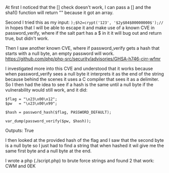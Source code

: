 At first I noticed that the [] check doesn't work, I can pass a [] and the sha1() function will return "" because it got an array.

Second I tried this as my input: ```);$h2=crypt('123', '$2y$04$00000000$');//``` in hopes that I will be able to escape it and make use of a known CVE in password_verify, where if the salt part has a $ in it it will bug out and return true, but didn't work.

Then I saw another known CVE, where if password_verify gets a hash that starts with a null byte, an empty password will work.
https://github.com/php/php-src/security/advisories/GHSA-h746-cjrr-wfmr

I investigated more into this CVE and understood that it works because when password_verify sees a null byte it interprets it as the end of the string because behind the scenes it uses a C compiler that sees it as a delimiter.
So I then had the idea to see if a hash is the same until a null byte if the vulnerability would still work, and it did:

```
$flag = "\x23\x00\x12";
$pw   = "\x23\x00\x99";

$hash = password_hash($flag, PASSWORD_DEFAULT);

var_dump(password_verify($pw, $hash));
```
Outputs: True

I then looked at the provided hash of the flag and I saw that the second byte is a null byte so I just had to find a string that when hashed it wil give me the same first byte and a null byte at the end. 

I wrote a php (./script.php) to brute force strings and found 2 that work: CWM and 0EK